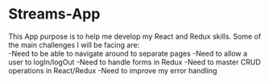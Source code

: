 # Streams-App
This App purpose is to help me develop my React and Redux skills. Some of the main challenges I will be facing are: <br/>
-Need to be able to navigate around to separate pages
-Need to allow a user to logIn/logOut
-Need to handle forms in Redux
-Need to master CRUD operations in React/Redux
-Need to improve my error handling
